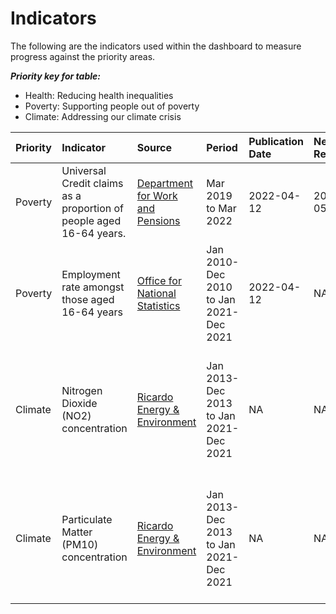 # Indicators

The following are the indicators used within the dashboard to measure progress against the priority areas.

***Priority key for table:***
- Health: Reducing health inequalities
- Poverty: Supporting people out of poverty
- Climate: Addressing our climate crisis


|Priority |Indicator |Source |Period |Publication Date |Next Release |Notes
|:--- |:---- |:---- |:---- |:---- |:---- |:---- |
|Poverty |Universal Credit claims as a proportion of people aged 16-64 years. |[Department for Work and Pensions](https://stat-xplore.dwp.gov.uk/webapi/metadata/UC_Monthly/UC_Monthly.html) |Mar 2019 to Mar 2022 |2022-04-12 |2022-05-17 |NA
|Poverty |Employment rate amongst those aged 16-64 years |[Office for National Statistics](https://www.nomisweb.co.uk/query/construct/summary.asp?mode=construct&dataset=17&version=0) |Jan 2010-Dec 2010 to Jan 2021-Dec 2021 |2022-04-12 |NA |NA
|Climate |Nitrogen Dioxide (NO2) concentration |[Ricardo Energy & Environment](https://www.airqualityengland.co.uk/local-authority/?la_id=368) |Jan 2013-Dec 2013 to Jan 2021-Dec 2021 |NA |NA |Data are published hourly from source, dataset for dashboard updated annually.
|Climate |Particulate Matter (PM10) concentration |[Ricardo Energy & Environment](https://www.airqualityengland.co.uk/local-authority/?la_id=368) |Jan 2013-Dec 2013 to Jan 2021-Dec 2021 |NA |NA |Data are published hourly from source, dataset for dashboard updated annually.
